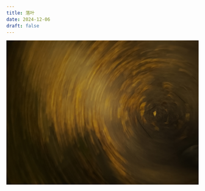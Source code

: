 ```yaml
---
title: 落叶
date: 2024-12-06
draft: false
---
```


![落叶](https://github.com/fmgjz/blogsource/blob/main/images/camera/2024/12/20241206.jpg)
